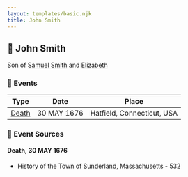 ```yaml
---
layout: templates/basic.njk
title: John Smith
---
```

## 🔵 John Smith

Son of [Samuel Smith](/people/8/86804391) and [Elizabeth ](/people/7/71389724)

### 📆 Events

Type | Date | Place
------ | ------ | ------
[Death](#event-event-2) | 30 MAY 1676 | Hatfield, Connecticut, USA

### 📰 Event Sources

#### <a id="event-event-2"></a> Death, 30 MAY 1676
* History of the Town of Sunderland, Massachusetts  - 532